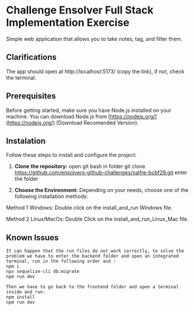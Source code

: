 # Challenge Ensolver Full Stack Implementation Exercise

Simple web application that allows you to take notes, tag, and filter them.


## Clarifications
The app should open at http://localhost:5173/ (copy the link), if not, check the terminal. 

## Prerequisites

Before getting started, make sure you have Node.js installed on your machine. You can download Node.js from [https://nodejs.org/](https://nodejs.org/) (Download Recomended Version).

## Instalation 

Follow these steps to install and configure the project:

1. **Clone the repository:**
    open git bash in folder
   git clone https://github.com/ensolvers-github-challenges/valfre-bcbf29.git
   enter the folder


2. **Choose the Environment:**
Depending on your needs, choose one of the following installation methods:

Method 1 Windows: Double click on the install_and_run Windows file.

Method 2 Linux/MacOs: Double Click on the install_and_run_Linux_Mac file.

## Known Issues
    It can happen that the run files do not work correctly, to solve the problem we have to enter the backend folder and open an integrated terminal, run in the following order and :
    npm i
    npx sequelize-cli db:migrate
    npm run dev

    Then we have to go back to the frontend folder and open a terminal inside and run:
    npm install
    npm run dev

